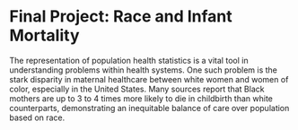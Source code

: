 # Final Project: Race and Infant Mortality
The representation of population health statistics is a vital tool in understanding problems within health systems. One such problem is the stark disparity in maternal healthcare between white women and women of color, especially in the United States. Many sources report that Black mothers are up to 3 to 4 times more likely to die in childbirth than white counterparts, demonstrating an inequitable balance of care over population based on race.
